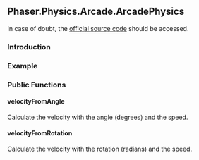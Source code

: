 ## Phaser.Physics.Arcade.ArcadePhysics

In case of doubt, the [official source code](https://github.com/photonstorm/phaser) should be accessed.

### Introduction

### Example

### Public Functions

#### velocityFromAngle

Calculate the velocity with the angle (degrees) and the speed.

#### velocityFromRotation

Calculate the velocity with the rotation (radians) and the speed.
